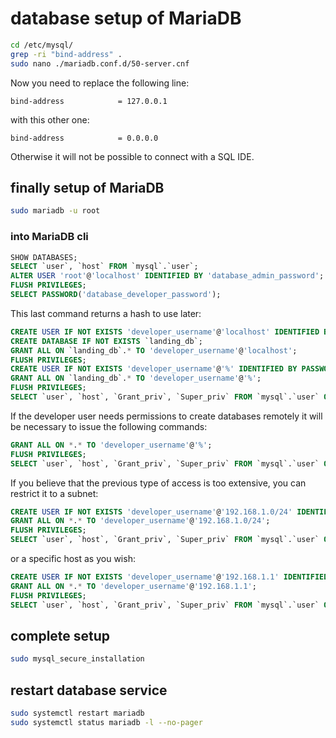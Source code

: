# database setup of MariaDB

```bash
cd /etc/mysql/
grep -ri "bind-address" .
sudo nano ./mariadb.conf.d/50-server.cnf
```

Now you need to replace the following line:

```text
bind-address            = 127.0.0.1
```

with this other one:

```text
bind-address            = 0.0.0.0
```

Otherwise it will not be possible to connect with a SQL IDE.

## finally setup of MariaDB

```bash
sudo mariadb -u root
```

### into MariaDB cli

```sql
SHOW DATABASES;
SELECT `user`, `host` FROM `mysql`.`user`;
ALTER USER 'root'@'localhost' IDENTIFIED BY 'database_admin_password';
FLUSH PRIVILEGES;
SELECT PASSWORD('database_developer_password');
```

This last command returns a hash to use later:

```sql
CREATE USER IF NOT EXISTS 'developer_username'@'localhost' IDENTIFIED BY PASSWORD 'database_developer_password_hash';
CREATE DATABASE IF NOT EXISTS `landing_db`;
GRANT ALL ON `landing_db`.* TO 'developer_username'@'localhost';
FLUSH PRIVILEGES;
CREATE USER IF NOT EXISTS 'developer_username'@'%' IDENTIFIED BY PASSWORD 'database_developer_password_hash';
GRANT ALL ON `landing_db`.* TO 'developer_username'@'%';
FLUSH PRIVILEGES;
SELECT `user`, `host`, `Grant_priv`, `Super_priv` FROM `mysql`.`user` ORDER BY `user` DESC;
```

If the developer user needs permissions to create databases remotely it will be necessary to issue the following commands:

```sql
GRANT ALL ON *.* TO 'developer_username'@'%';
FLUSH PRIVILEGES;
SELECT `user`, `host`, `Grant_priv`, `Super_priv` FROM `mysql`.`user` ORDER BY `user` DESC;
```

If you believe that the previous type of access is too extensive, you can restrict it to a subnet:

```sql
CREATE USER IF NOT EXISTS 'developer_username'@'192.168.1.0/24' IDENTIFIED BY PASSWORD 'database_developer_password_hash';
GRANT ALL ON *.* TO 'developer_username'@'192.168.1.0/24';
FLUSH PRIVILEGES;
SELECT `user`, `host`, `Grant_priv`, `Super_priv` FROM `mysql`.`user` ORDER BY `user` DESC;
```

or a specific host as you wish:

```sql
CREATE USER IF NOT EXISTS 'developer_username'@'192.168.1.1' IDENTIFIED BY PASSWORD 'database_developer_password_hash';
GRANT ALL ON *.* TO 'developer_username'@'192.168.1.1';
FLUSH PRIVILEGES;
SELECT `user`, `host`, `Grant_priv`, `Super_priv` FROM `mysql`.`user` ORDER BY `user` DESC;
```

## complete setup

```bash
sudo mysql_secure_installation
```

## restart database service

```bash
sudo systemctl restart mariadb
sudo systemctl status mariadb -l --no-pager
```
